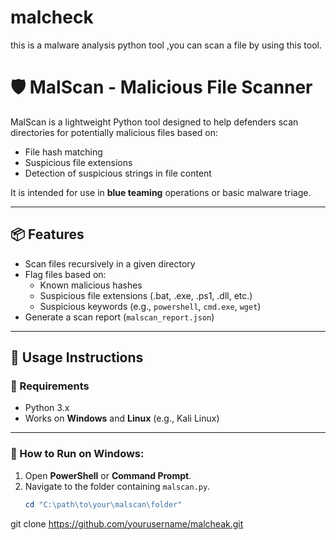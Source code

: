 # malcheck
this is a malware analysis python tool ,you can scan a file by using this tool.
# 🛡️ MalScan - Malicious File Scanner

MalScan is a lightweight Python tool designed to help defenders scan directories for potentially malicious files based on:
- File hash matching
- Suspicious file extensions
- Detection of suspicious strings in file content

It is intended for use in **blue teaming** operations or basic malware triage.

---

## 📦 Features
- Scan files recursively in a given directory
- Flag files based on:
  - Known malicious hashes
  - Suspicious file extensions (.bat, .exe, .ps1, .dll, etc.)
  - Suspicious keywords (e.g., `powershell`, `cmd.exe`, `wget`)
- Generate a scan report (`malscan_report.json`)

---

## 🚀 Usage Instructions

### 🔹 Requirements
- Python 3.x
- Works on **Windows** and **Linux** (e.g., Kali Linux)

---

### 🔹 How to Run on **Windows**:

1. Open **PowerShell** or **Command Prompt**.
2. Navigate to the folder containing `malscan.py`.
   ```powershell
   cd "C:\path\to\your\malscan\folder"


git clone https://github.com/yourusername/malcheak.git

